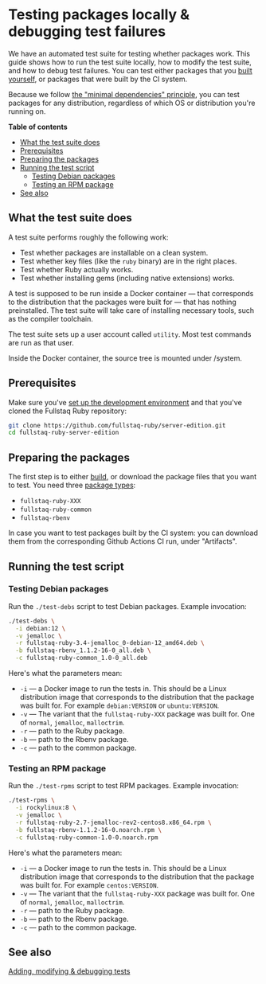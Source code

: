 # Testing packages locally & debugging test failures

We have an automated test suite for testing whether packages work. This guide shows how to run the test suite locally, how to modify the test suite, and how to debug test failures. You can test either packages that you [built yourself](building-packages-locally.md), or packages that were built by the CI system.

Because we follow [the "minimal dependencies" principle](minimal-dependencies-principle.md), you can test packages for any distribution, regardless of which OS or distribution you're running on.

**Table of contents**

 * [What the test suite does](#what-the-test-suite-does)
 * [Prerequisites](#prerequisites)
 * [Preparing the packages](#preparing-the-packages)
 * [Running the test script](#running-the-test-script)
   - [Testing Debian packages](#testing-debian-packages)
   - [Testing an RPM package](#testing-an-rpm-package)
 * [See also](#see-also)

## What the test suite does

A test suite performs roughly the following work:

 * Test whether packages are installable on a clean system.
 * Test whether key files (like the `ruby` binary) are in the right places.
 * Test whether Ruby actually works.
 * Test whether installing gems (including native extensions) works.

A test is supposed to be run inside a Docker container — that corresponds to the distribution that the packages were built for — that has nothing preinstalled. The test suite will take care of installing necessary tools, such as the compiler toolchain.

The test suite sets up a user account called `utility`. Most test commands are run as that user.

Inside the Docker container, the source tree is mounted under /system.

## Prerequisites

Make sure you've [set up the development environment](dev-environment-setup.md) and that you've cloned the Fullstaq Ruby repository:

~~~bash
git clone https://github.com/fullstaq-ruby/server-edition.git
cd fullstaq-ruby-server-edition
~~~

## Preparing the packages

The first step is to either [build](building-packages-locally.md), or download the package files that you want to test. You need three [package types](package-organization.md):

 * `fullstaq-ruby-XXX`
 * `fullstaq-ruby-common`
 * `fullstaq-rbenv`

In case you want to test packages built by the CI system: you can download them from the corresponding Github Actions CI run, under "Artifacts".

## Running the test script

### Testing Debian packages

Run the `./test-debs` script to test Debian packages. Example invocation:

~~~bash
./test-debs \
  -i debian:12 \
  -v jemalloc \
  -r fullstaq-ruby-3.4-jemalloc_0-debian-12_amd64.deb \
  -b fullstaq-rbenv_1.1.2-16-0_all.deb \
  -c fullstaq-ruby-common_1.0-0_all.deb
~~~

Here's what the parameters mean:

 * `-i` — a Docker image to run the tests in. This should be a Linux distribution image that corresponds to the distribution that the package was built for. For example `debian:VERSION` or `ubuntu:VERSION`.
 * `-v` — The variant that the `fullstaq-ruby-XXX` package was built for. One of `normal`, `jemalloc`, `malloctrim`.
 * `-r` — path to the Ruby package.
 * `-b` — path to the Rbenv package.
 * `-c` — path to the common package.

### Testing an RPM package

Run the `./test-rpms` script to test RPM packages. Example invocation:

~~~bash
./test-rpms \
  -i rockylinux:8 \
  -v jemalloc \
  -r fullstaq-ruby-2.7-jemalloc-rev2-centos8.x86_64.rpm \
  -b fullstaq-rbenv-1.1.2-16-0.noarch.rpm \
  -c fullstaq-ruby-common-1.0-0.noarch.rpm
~~~

Here's what the parameters mean:

 * `-i` — a Docker image to run the tests in. This should be a Linux distribution image that corresponds to the distribution that the package was built for. For example `centos:VERSION`.
 * `-v` — The variant that the `fullstaq-ruby-XXX` package was built for. One of `normal`, `jemalloc`, `malloctrim`.
 * `-r` — path to the Ruby package.
 * `-b` — path to the Rbenv package.
 * `-c` — path to the common package.

## See also

[Adding, modifying & debugging tests](modifying-and-debugging-tests.md)
